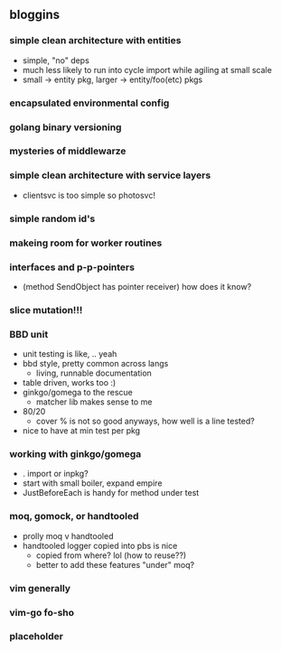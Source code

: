 
## bloggins

### simple clean architecture with entities

- simple, "no" deps
- much less likely to run into cycle import while agiling at small scale
- small -> entity pkg, larger -> entity/foo(etc) pkgs

### encapsulated environmental config

### golang binary versioning

### mysteries of middlewarze

### simple clean architecture with service layers

- clientsvc is too simple so photosvc!

### simple random id's

### makeing room for worker routines

### interfaces and p-p-pointers

- (method SendObject has pointer receiver) how does it know?

### slice mutation!!!

### BBD unit

- unit testing is like, .. yeah
- bbd style, pretty common across langs
  - living, runnable documentation
- table driven, works too :)
- ginkgo/gomega to the rescue
  - matcher lib makes sense to me
- 80/20
  - cover % is not so good anyways, how well is a line tested?
- nice to have at min test per pkg

### working with ginkgo/gomega

- . import or inpkg?
- start with small boiler, expand empire
- JustBeforeEach is handy for method under test

### moq, gomock, or handtooled

- prolly moq v handtooled
- handtooled logger copied into pbs is nice
  - copied from where? lol (how to reuse??)
  - better to add these features "under" moq?

### vim generally

### vim-go fo-sho

### placeholder
